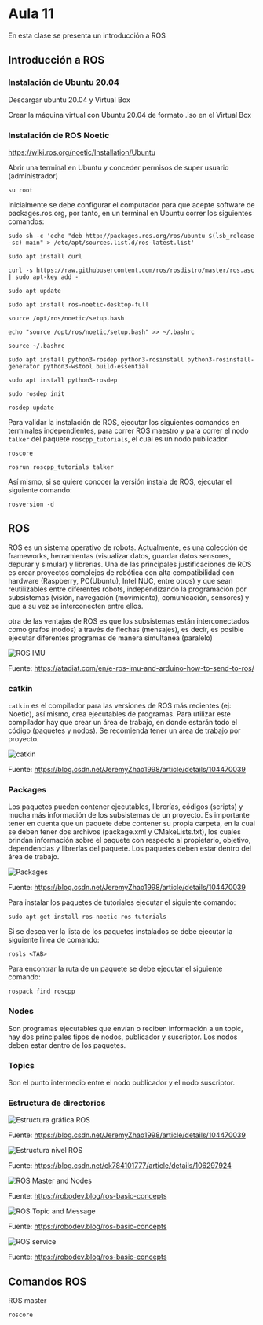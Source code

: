 <h1>Aula 11</h1>

En esta clase se presenta un introducción a ROS

<h2>Introducción a ROS</h2>

<h3>Instalación de Ubuntu 20.04</h3>

Descargar ubuntu 20.04 y Virtual Box

Crear la máquina virtual con Ubuntu 20.04 de formato .iso en el Virtual Box

<h3>Instalación de ROS Noetic</h3>

https://wiki.ros.org/noetic/Installation/Ubuntu

Abrir una terminal en Ubuntu y conceder permisos de super usuario (administrador)

```
su root
```

Inicialmente se debe configurar el computador para que acepte software de packages.ros.org, por tanto, en un terminal en Ubuntu correr los siguientes comandos:

```
sudo sh -c 'echo "deb http://packages.ros.org/ros/ubuntu $(lsb_release -sc) main" > /etc/apt/sources.list.d/ros-latest.list'

sudo apt install curl

curl -s https://raw.githubusercontent.com/ros/rosdistro/master/ros.asc | sudo apt-key add -

sudo apt update

sudo apt install ros-noetic-desktop-full

source /opt/ros/noetic/setup.bash

echo "source /opt/ros/noetic/setup.bash" >> ~/.bashrc

source ~/.bashrc

sudo apt install python3-rosdep python3-rosinstall python3-rosinstall-generator python3-wstool build-essential

sudo apt install python3-rosdep

sudo rosdep init

rosdep update
```

Para validar la instalación de ROS, ejecutar los siguientes comandos en terminales independientes, para correr ROS maestro y para correr el nodo `talker` del paquete `roscpp_tutorials`, el cual es un nodo publicador.

```
roscore
```

```
rosrun roscpp_tutorials talker
```

Así mismo, si se quiere conocer la versión instala de ROS, ejecutar el siguiente comando:

```
rosversion -d
```

<h2>ROS</h2>

ROS es un sistema operativo de robots. Actualmente, es una colección de frameworks, herramientas (visualizar datos, guardar datos sensores, depurar y simular) y librerías. Una de las principales justificaciones de ROS es crear proyectos complejos de robótica con alta compatibilidad con hardware (Raspberry, PC(Ubuntu), Intel NUC, entre otros) y que sean reutilizables entre diferentes robots, independizando la programación por subsistemas (visión, navegación (movimiento), comunicación, sensores) y que a su vez se interconecten entre ellos.

otra de las ventajas de ROS es que los subsistemas están interconectados como grafos (nodos) a través de flechas (mensajes), es decir, es posible ejecutar diferentes programas de manera simultanea (paralelo)

![ROS IMU](image-3.png)

Fuente: https://atadiat.com/en/e-ros-imu-and-arduino-how-to-send-to-ros/

<h3>catkin</h3>

`catkin` es el compilador para las versiones de ROS más recientes (ej: Noetic), así mismo, crea ejecutables de programas. Para utilizar este compilador hay que crear un área de trabajo, en donde estarán todo el código (paquetes y nodos). Se recomienda tener un área de trabajo por proyecto.

![catkin](image-6.png)

Fuente: https://blog.csdn.net/JeremyZhao1998/article/details/104470039

<h3>Packages</h3>

Los paquetes pueden contener ejecutables, librerías, códigos (scripts) y mucha más información de los subsistemas de un proyecto. Es importante tener en cuenta que un paquete debe contener su propia carpeta, en la cual se deben tener dos archivos (package.xml y CMakeLists.txt), los cuales brindan información sobre el paquete con respecto al propietario, objetivo, dependencias y librerías del paquete. Los paquetes deben estar dentro del área de trabajo.

![Packages](image-5.png)

Fuente: https://blog.csdn.net/JeremyZhao1998/article/details/104470039

Para instalar los paquetes de tutoriales ejecutar el siguiente comando: 

```
sudo apt-get install ros-noetic-ros-tutorials
```

Si se desea ver la lista de los paquetes instalados se debe ejecutar la siguiente línea de comando:

```
rosls <TAB>
```

Para encontrar la ruta de un paquete se debe ejecutar el siguiente comando:

```
rospack find roscpp
```

<h3>Nodes</h3>

Son programas ejecutables que envían o reciben información a un topic, hay dos principales tipos de nodos, publicador y suscriptor. Los nodos deben estar dentro de los paquetes.

<h3>Topics</h3>

Son el punto intermedio entre el nodo publicador y el nodo suscriptor.

<h3>Estructura de directorios</h3>

![Estructura gráfica ROS](image-4.png)

Fuente: https://blog.csdn.net/JeremyZhao1998/article/details/104470039

![Estructura nivel ROS](image-7.png)

Fuente: https://blog.csdn.net/ck784101777/article/details/106297924





![ROS Master and Nodes](image.png)

Fuente: https://robodev.blog/ros-basic-concepts


![ROS Topic and Message](image-1.png)

Fuente: https://robodev.blog/ros-basic-concepts


![ROS service](image-2.png)

Fuente: https://robodev.blog/ros-basic-concepts


<h2>Comandos ROS</h2>

ROS master

```
roscore
```